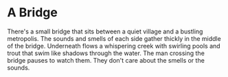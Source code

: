 # A Bridge

There's a small bridge that sits between a quiet village and a bustling metropolis.  The sounds and smells of each side gather thickly in the middle of the bridge.  Underneath flows a whispering creek with swirling pools and trout that swim like shadows through the water.  The man crossing the bridge pauses to watch them.  They don't care about the smells or the sounds.